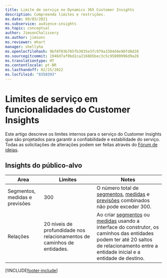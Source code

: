 ```yaml
---
title: Limite de serviço no Dynamics 365 Customer Insights
description: Compreenda limites e restrições.
ms.date: 09/03/2021
ms.subservice: audience-insights
ms.topic: conceptual
author: JimsonChalissery
ms.author: jimsonc
ms.reviewer: mhart
manager: shellyha
ms.openlocfilehash: 9bf8f03b785fb3035e3fc979a3304d4e98fd8d28
ms.sourcegitcommit: 1946d7af0bd2ca216885bec3c5c95009996d9a28
ms.translationtype: HT
ms.contentlocale: pt-BR
ms.lasthandoff: 02/25/2022
ms.locfileid: "8350393"
---
```

# <a name="service-limits-in-customer-insights-capabilities"></a>Limites de serviço em funcionalidades do Customer Insights

Este artigo descreve os limites internos para o serviço do Customer Insights que são projetados para garantir a confiabilidade e estabilidade do serviço. Todas as solicitações de alterações podem ser feitas através do [Fórum de ideias](https://go.microsoft.com/fwlink/?linkid=2074172). 

## <a name="audience-insights"></a>Insights do público-alvo

| Area  | Limites  | Notes |
|-------------|---------------------------------------------------------------------|---------------------------------------------------------------------|
| Segmentos, medidas e previsões | 300  | O número total de [segmentos](audience-insights/segments.md), [medidas](audience-insights/measures.md) e [previsões](audience-insights/predictions.md) combinados não pode exceder 300.  |
| Relações | 20 níveis de profundidade nos relacionamentos de caminhos de entidades. | Ao criar [segmentos](audience-insights/segments.md) ou [medidas](audience-insights/measures.md) usando a interface do construtor, os caminhos das entidades podem ter até 20 saltos de relacionamento entre a entidade inicial e a entidade de destino.  |

<!--
## Engagement insights

### Workspace and event quotas

Engagement insights is a highly scalable application that can support millions of events per second. During public preview, events have a volume threshold. There's also a limit to the number of workspaces in an organization.

### Engagement insights limits

- Maximum event volume per workspace  = 100 events per second

- Maximum number of workspaces per organization = 100

When events exceed the threshold, it can lead to loss of data in reports based on those events. You can [contact support](https://go.microsoft.com/fwlink/?linkid=2145734) to request a volume increase before you exceed limits. We'll work with you to determine your need for a volume increase and support your request.
-->

[!INCLUDE[footer-include](includes/footer-banner.md)]
